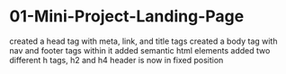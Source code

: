 # 01-Mini-Project-Landing-Page
created a head tag with meta, link, and title tags
created a body tag with nav and footer tags within it
added semantic html elements
added two different h tags, h2 and h4
header is now in fixed position